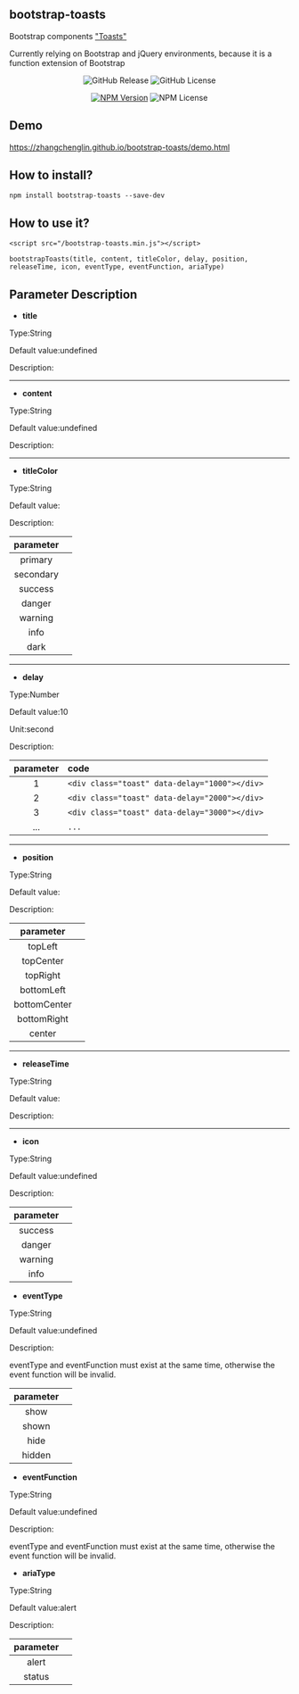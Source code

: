 ## bootstrap-toasts

Bootstrap components <a href="https://getbootstrap.com/docs/4.3/components/toasts/" title="Toasts">"Toasts"</a>

Currently relying on Bootstrap and jQuery environments, because it is a function extension of Bootstrap

<p align="center">
<img alt="GitHub Release" src="https://img.shields.io/github/release/zhangchenglin/bootstrap-toasts.svg">
<img alt="GitHub License" src="https://img.shields.io/github/license/zhangchenglin/bootstrap-toasts.svg">
</p>
<p align="center">
<a href="https://www.npmjs.com/package/bootstrap-toasts"><img alt="NPM Version" title="NPM Package" src="https://img.shields.io/npm/v/bootstrap-toasts.svg"></a>
<img alt="NPM License" src="https://img.shields.io/npm/l/bootstrap-toasts.svg">
</p>

## Demo 
https://zhangchenglin.github.io/bootstrap-toasts/demo.html


## How to install?
```
npm install bootstrap-toasts --save-dev
```
## How to use it?
```
<script src="/bootstrap-toasts.min.js"></script>

bootstrapToasts(title, content, titleColor, delay, position, releaseTime, icon, eventType, eventFunction, ariaType)
```


## Parameter Description

- **title**

Type:String

Default value:undefined

Description:

---
- **content**

Type:String

Default value:undefined

Description:

---
- **titleColor**

Type:String

Default value:

Description:

| parameter |  |
| :----------: | :----------: |
| primary  |  |
| secondary  |  |
| success  |  |
| danger  |  |
| warning  |  |
| info  |  |
| dark  |  |

---
- **delay**

Type:Number

Default value:10

Unit:second

Description:

| parameter | code |
| :----------: | :---------- |
| 1  |  ```<div class="toast" data-delay="1000"></div>``` |
| 2  |  ```<div class="toast" data-delay="2000"></div>``` |
| 3  |  ```<div class="toast" data-delay="3000"></div>``` |
| ...  |  ```...``` |
---
- **position**

Type:String

Default value:

Description:

| parameter |  |
| :----------: | :----------: |
| topLeft  |  |
| topCenter  |  |
| topRight  |  |
| bottomLeft  |  |
| bottomCenter  |  |
| bottomRight  |  |
| center  |  |
---
- **releaseTime**

Type:String

Default value:

Description:

---
- **icon**

Type:String

Default value:undefined

Description:

| parameter |  |
| :----------: | :----------: |
| success  |  |
| danger  |  |
| warning  |  |
| info  |  |

- **eventType**

Type:String

Default value:undefined

Description:

eventType and eventFunction must exist at the same time, otherwise the event function will be invalid.

| parameter |  |
| :----------: | :----------: |
| show |  |
| shown  |  |
| hide  |  |
| hidden  |  |

- **eventFunction**

Type:String

Default value:undefined

Description:

eventType and eventFunction must exist at the same time, otherwise the event function will be invalid.

- **ariaType**

Type:String

Default value:alert

Description:

| parameter |  |
| :----------: | :----------: |
| alert  |  |
| status  |  |